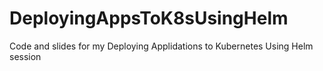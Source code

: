 # DeployingAppsToK8sUsingHelm
Code and slides for my Deploying Applidations to Kubernetes Using Helm session

